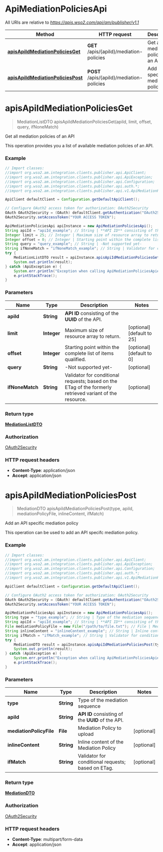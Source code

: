 # ApiMediationPoliciesApi

All URIs are relative to *https://apis.wso2.com/api/am/publisher/v1.1*

Method | HTTP request | Description
------------- | ------------- | -------------
[**apisApiIdMediationPoliciesGet**](ApiMediationPoliciesApi.md#apisApiIdMediationPoliciesGet) | **GET** /apis/{apiId}/mediation-policies | Get all mediation policies of an API 
[**apisApiIdMediationPoliciesPost**](ApiMediationPoliciesApi.md#apisApiIdMediationPoliciesPost) | **POST** /apis/{apiId}/mediation-policies | Add an API specific mediation policy


<a name="apisApiIdMediationPoliciesGet"></a>
# **apisApiIdMediationPoliciesGet**
> MediationListDTO apisApiIdMediationPoliciesGet(apiId, limit, offset, query, ifNoneMatch)

Get all mediation policies of an API 

This operation provides you a list of available mediation policies of an API. 

### Example
```java
// Import classes:
//import org.wso2.am.integration.clients.publisher.api.ApiClient;
//import org.wso2.am.integration.clients.publisher.api.ApiException;
//import org.wso2.am.integration.clients.publisher.api.Configuration;
//import org.wso2.am.integration.clients.publisher.api.auth.*;
//import org.wso2.am.integration.clients.publisher.api.v1.ApiMediationPoliciesApi;

ApiClient defaultClient = Configuration.getDefaultApiClient();

// Configure OAuth2 access token for authorization: OAuth2Security
OAuth OAuth2Security = (OAuth) defaultClient.getAuthentication("OAuth2Security");
OAuth2Security.setAccessToken("YOUR ACCESS TOKEN");

ApiMediationPoliciesApi apiInstance = new ApiMediationPoliciesApi();
String apiId = "apiId_example"; // String | **API ID** consisting of the **UUID** of the API. 
Integer limit = 25; // Integer | Maximum size of resource array to return. 
Integer offset = 0; // Integer | Starting point within the complete list of items qualified. 
String query = "query_example"; // String | -Not supported yet-
String ifNoneMatch = "ifNoneMatch_example"; // String | Validator for conditional requests; based on the ETag of the formerly retrieved variant of the resource. 
try {
    MediationListDTO result = apiInstance.apisApiIdMediationPoliciesGet(apiId, limit, offset, query, ifNoneMatch);
    System.out.println(result);
} catch (ApiException e) {
    System.err.println("Exception when calling ApiMediationPoliciesApi#apisApiIdMediationPoliciesGet");
    e.printStackTrace();
}
```

### Parameters

Name | Type | Description  | Notes
------------- | ------------- | ------------- | -------------
 **apiId** | **String**| **API ID** consisting of the **UUID** of the API.  |
 **limit** | **Integer**| Maximum size of resource array to return.  | [optional] [default to 25]
 **offset** | **Integer**| Starting point within the complete list of items qualified.  | [optional] [default to 0]
 **query** | **String**| -Not supported yet- | [optional]
 **ifNoneMatch** | **String**| Validator for conditional requests; based on the ETag of the formerly retrieved variant of the resource.  | [optional]

### Return type

[**MediationListDTO**](MediationListDTO.md)

### Authorization

[OAuth2Security](../README.md#OAuth2Security)

### HTTP request headers

 - **Content-Type**: application/json
 - **Accept**: application/json

<a name="apisApiIdMediationPoliciesPost"></a>
# **apisApiIdMediationPoliciesPost**
> MediationDTO apisApiIdMediationPoliciesPost(type, apiId, mediationPolicyFile, inlineContent, ifMatch)

Add an API specific mediation policy

This operation can be used to add an API specifc mediation policy. 

### Example
```java
// Import classes:
//import org.wso2.am.integration.clients.publisher.api.ApiClient;
//import org.wso2.am.integration.clients.publisher.api.ApiException;
//import org.wso2.am.integration.clients.publisher.api.Configuration;
//import org.wso2.am.integration.clients.publisher.api.auth.*;
//import org.wso2.am.integration.clients.publisher.api.v1.ApiMediationPoliciesApi;

ApiClient defaultClient = Configuration.getDefaultApiClient();

// Configure OAuth2 access token for authorization: OAuth2Security
OAuth OAuth2Security = (OAuth) defaultClient.getAuthentication("OAuth2Security");
OAuth2Security.setAccessToken("YOUR ACCESS TOKEN");

ApiMediationPoliciesApi apiInstance = new ApiMediationPoliciesApi();
String type = "type_example"; // String | Type of the mediation sequence
String apiId = "apiId_example"; // String | **API ID** consisting of the **UUID** of the API. 
File mediationPolicyFile = new File("/path/to/file.txt"); // File | Mediation Policy to upload
String inlineContent = "inlineContent_example"; // String | Inline content of the Mediation Policy
String ifMatch = "ifMatch_example"; // String | Validator for conditional requests; based on ETag. 
try {
    MediationDTO result = apiInstance.apisApiIdMediationPoliciesPost(type, apiId, mediationPolicyFile, inlineContent, ifMatch);
    System.out.println(result);
} catch (ApiException e) {
    System.err.println("Exception when calling ApiMediationPoliciesApi#apisApiIdMediationPoliciesPost");
    e.printStackTrace();
}
```

### Parameters

Name | Type | Description  | Notes
------------- | ------------- | ------------- | -------------
 **type** | **String**| Type of the mediation sequence |
 **apiId** | **String**| **API ID** consisting of the **UUID** of the API.  |
 **mediationPolicyFile** | **File**| Mediation Policy to upload | [optional]
 **inlineContent** | **String**| Inline content of the Mediation Policy | [optional]
 **ifMatch** | **String**| Validator for conditional requests; based on ETag.  | [optional]

### Return type

[**MediationDTO**](MediationDTO.md)

### Authorization

[OAuth2Security](../README.md#OAuth2Security)

### HTTP request headers

 - **Content-Type**: multipart/form-data
 - **Accept**: application/json

